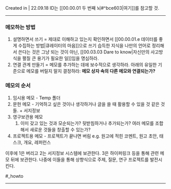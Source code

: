 Created in | 22.09.18
ID는 [[00.00.01 두 번째 뇌#^bce603|여기]]를 참고할 것.

---
### 메모하는 방법
1. 설명하면서 쓰기 = 제대로 이해하고 있는지 확인하면서 [[00.00.01.e 데이터를 좋게 수집하는 방법|큐레이터의 마음]]으로 쓰기
   습득한 지식을 나만의 언어로 정리해서 쓴다는 것은 그냥 되는 것이 아닌, [[00.03.03 Dare to know|자신만의 사고방식을 펼칠 큰 용기가 필요한 일]]임을 명심하라.
2. 연결 관계 만들기 = 메모를 추가하는 데에 보수적으로 생각하라. 아래의 유일한 기준으로 메모를 버릴지 말지 결정하라:
   **메모 상자 속의 다른 메모와 연결되는가?**

### 메모의 순서
1. 임시용 메모 - Temp 폴더
2. 문헌 메모 - 기억하고 싶은 것이나 생각하거나 글을 쓸 때 활용할 수 있을 것 같은 것들. + 서지정보
3. 영구보관용 메모
	1. 이미 갖고 있는 것과 모순되는가? 뒷받침하거나 추가되는가? 여러 메모를 조합해서 새로운 것들을 창출할 수 있는가?
4. 프로젝트용 메모 - 프로젝트가 끝나면 버림
	e.g. 원고에 적힌 코멘트, 원고 초안, 태스크, 개요, 레퍼런스

이후에 1은 버리고 2는 서지정보 시스템에 보관한다. 3은 하이퍼링크 등을 통해 관련 메모 뒤에 보관한다.
나중에 이들을 통해 상향식으로 주제, 질문, 연구 프로젝트를 발전시킨다.

#_howto 

---
